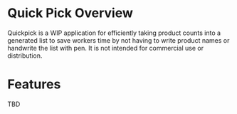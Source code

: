 # Quick Pick Overview
Quickpick is a WIP application for efficiently taking product counts into a generated list to save workers time by not having to write product names or handwrite the list with pen. It is not intended for commercial use or distribution.

# Features
TBD